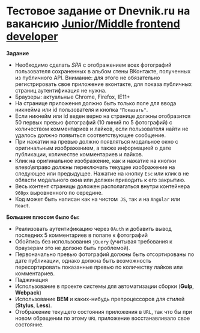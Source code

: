 # Тестовое задание от Dnevnik.ru на вакансию [Junior/Middle frontend developer](https://career.ru/vacancy/23575430)

**Задание**

* Необходимо сделать _SPA_ c отображением всех фотографий пользователя сохраненных в альбом стены ВКонтакте, полученных из публичного API.
Внимание: для этого не обязательно регистрировать свое приложение вконтакте, для показа публичных страниц аутентификация не нужна. 
* Браузеры: актуальные Chrome, Firefox, IE11+
* На странице приложения должно быть только поле для ввода никнейма или id пользователя и кнопка `"Показать"`.
* Если никнейм или id веден верно на странице должны отобразится 50 первых превью фотографий (10 линий по 5 фотографий) с количеством комментариев и лайков, если пользователя найти не удалось должно появиться соответствующее сообщение.
* При нажатии на превью должно появляться модальное окно с оригинальным изображением, а также информацией о дате публикации, количестве комментариев и лайков.
* Клик на оригинальное изображение, как и нажатие на кнопки влево\вправо должны переключать текущее изображение на следующее или предыдущее. Нажатие на кнопку `Esc` или клик в не области модального окна или должен приводить к его закрытию.
* Весь контент страницы доложен располагаться внутри контейнера `960px` выровненного по середине.
* Код может быть написан как на чистом` JS`, так и на `Angular` или `React`. 

**Большим плюсом было бы:**

* Реализовать аутентификацию через `OAuth` и добавить вывод последних 5 комментариев в попапе к фотографий
* Обойтись без использования `jQuery` (учитывая требования к браузерам это не должно быть проблемой).
* Первоначально превью фотографий должны быть отсортированы по дате публикации, однако должна быть возможность пересортировать показанные превью по количеству лайков или комментариев.
* Паджинация
* Использование в проекте системы для автоматизации сборки (**Gulp**, **Webpack**)
* Использование **BEM** и каких-нибудь препроцессоров для стилей (**Stylus**, **Less**).
* Отображение текущего состояния приложения в `URL`, так что бы при новом обращении по этому `URL` приложение восстанавливало свое состояние.

